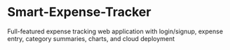 # Smart-Expense-Tracker
Full-featured expense tracking web application with login/signup, expense entry, category summaries, charts, and cloud deployment
